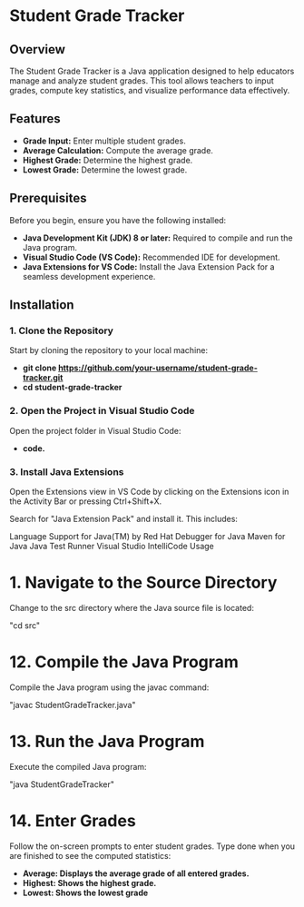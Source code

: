 # Student Grade Tracker

## Overview

The Student Grade Tracker is a Java application designed to help educators manage and analyze student grades. This tool allows teachers to input grades, compute key statistics, and visualize performance data effectively.

## Features

- **Grade Input:** Enter multiple student grades.
- **Average Calculation:** Compute the average grade.
- **Highest Grade:** Determine the highest grade.
- **Lowest Grade:** Determine the lowest grade.

## Prerequisites

Before you begin, ensure you have the following installed:

- **Java Development Kit (JDK) 8 or later:** Required to compile and run the Java program.
- **Visual Studio Code (VS Code):** Recommended IDE for development.
- **Java Extensions for VS Code:** Install the Java Extension Pack for a seamless development experience.

## Installation

### 1. Clone the Repository

Start by cloning the repository to your local machine:

- **git clone https://github.com/your-username/student-grade-tracker.git**
- **cd student-grade-tracker**

### 2. Open the Project in Visual Studio Code

Open the project folder in Visual Studio Code:

- **code.**

### 3. Install Java Extensions
Open the Extensions view in VS Code by clicking on the Extensions icon in the Activity Bar or pressing Ctrl+Shift+X.

Search for "Java Extension Pack" and install it. This includes:

Language Support for Java(TM) by Red Hat
Debugger for Java
Maven for Java
Java Test Runner
Visual Studio IntelliCode
Usage
# 1. Navigate to the Source Directory
Change to the src directory where the Java source file is located:

"cd src"

# 12. Compile the Java Program
Compile the Java program using the javac command:

"javac StudentGradeTracker.java"

# 13. Run the Java Program
Execute the compiled Java program:

"java StudentGradeTracker" 

# 14. Enter Grades
Follow the on-screen prompts to enter student grades. Type done when you are finished to see the computed statistics:

- **Average: Displays the average grade of all entered grades.**
- **Highest: Shows the highest grade.**
- **Lowest: Shows the lowest grade**
